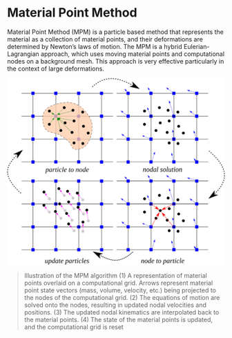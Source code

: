 # Material Point Method

Material Point Method (MPM) is a particle based method that represents the
material as a collection of material points, and their deformations are
determined by Newton’s laws of motion. The MPM is a hybrid Eulerian-Lagrangian
approach, which uses moving material points and computational nodes on a background mesh.
This approach is very effective particularly in the context of large deformations.

![algorithm](mpm-algorithm.png)
> Illustration of the MPM algorithm (1) A representation of material points overlaid on
a computational grid. Arrows represent material point state vectors (mass, volume, velocity, etc.)
being projected to the nodes of the computational grid. (2) The equations of motion are solved onto
the nodes, resulting in updated nodal velocities and positions. (3) The updated nodal kinematics
are interpolated back to the material points. (4) The state of the material points is updated, and the
computational grid is reset
